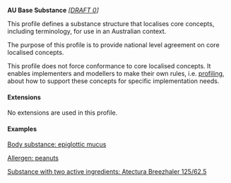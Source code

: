 **AU Base Substance** *[[DRAFT 0](guidance.html)]*

This profile defines a substance structure that localises core concepts, including terminology, for use in an Australian context.

The purpose of this profile is to provide national level agreement on core localised concepts. 

This profile does not force conformance to core localised concepts. It enables implementers and modellers to make their own rules, i.e. [profiling](http://hl7.org/fhir/profiling.html), about how to support these concepts for specific implementation needs.


#### Extensions
No extensions are used in this profile.

#### Examples
[Body substance: epiglottic mucus](Substance-example0.html)

[Allergen: peanuts](Substance-example1.html)

[Substance with two active ingredients: Atectura Breezhaler 125/62.5](Substance-example2.html)
